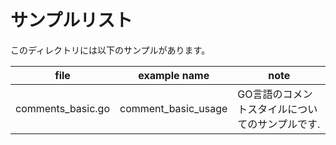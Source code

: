 # サンプルリスト

このディレクトリには以下のサンプルがあります。

|file|example name|note|
|----|------------|----|
|comments\_basic.go|comment\_basic\_usage|GO言語のコメントスタイルについてのサンプルです.|

